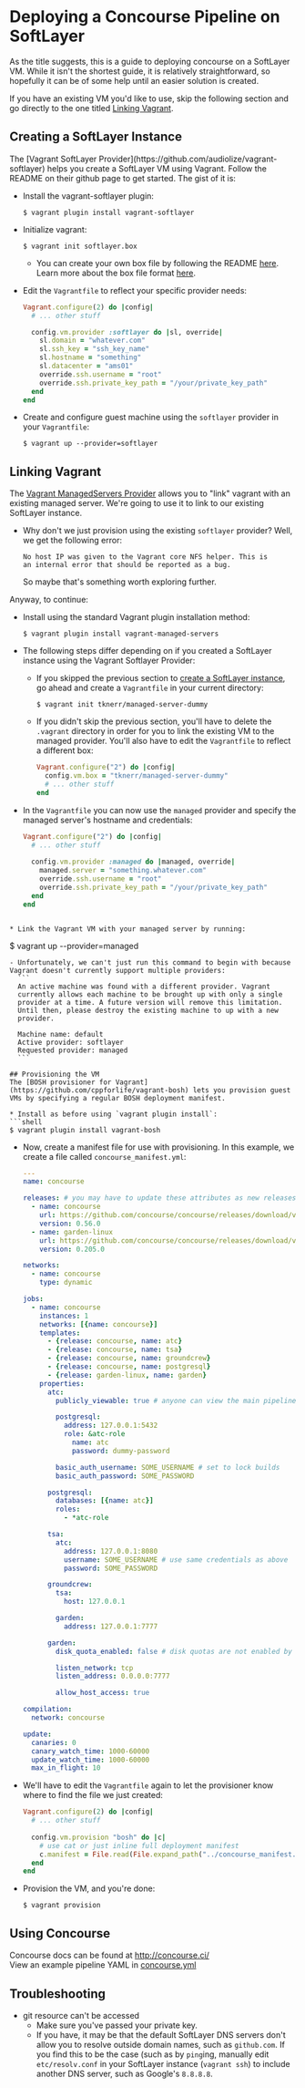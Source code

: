 
# Deploying a Concourse Pipeline on SoftLayer
As the title suggests, this is a guide to deploying concourse on a SoftLayer VM. While it isn't the shortest guide, it is relatively straightforward, so hopefully it can be of some help until an easier solution is created.  

If you have an existing VM you'd like to use, skip the following section and go directly to the one titled [Linking Vagrant](#link).

<h2 id="createVM">Creating a SoftLayer Instance</h2>
The [Vagrant SoftLayer Provider](https://github.com/audiolize/vagrant-softlayer) helps you create a SoftLayer VM using Vagrant. Follow the README on their github page to get started. The gist of it is:

* Install the vagrant-softlayer plugin:
  ```
  $ vagrant plugin install vagrant-softlayer
  ```

* Initialize vagrant:
  ```
  $ vagrant init softlayer.box
  ```
  - You can create your own box file by following the README [here](https://github.com/audiolize/vagrant-softlayer/tree/master/example_box).  
    Learn more about the box file format [here](http://docs.vagrantup.com/v2/boxes/format.html).

* Edit the `Vagrantfile` to reflect your specific provider needs:
  ```ruby
  Vagrant.configure(2) do |config|
    # ... other stuff
  
    config.vm.provider :softlayer do |sl, override|
      sl.domain = "whatever.com"
      sl.ssh_key = "ssh_key_name"
      sl.hostname = "something"
      sl.datacenter = "ams01"
      override.ssh.username = "root"
      override.ssh.private_key_path = "/your/private_key_path"
    end
  end
  ```

* Create and configure guest machine using the `softlayer` provider in your `Vagrantfile`:
  ```
  $ vagrant up --provider=softlayer
  ```

<h2 id="link">Linking Vagrant</h2>

The [Vagrant ManagedServers Provider](https://github.com/tknerr/vagrant-managed-servers) allows you to "link" vagrant with an existing managed server. We're going to use it to link to our existing SoftLayer instance.  

* Why don't we just provision using the existing `softlayer` provider? Well, we get the following error:
  ```
  No host IP was given to the Vagrant core NFS helper. This is 
  an internal error that should be reported as a bug.
  ```
  
  So maybe that's something worth exploring further.  
  
Anyway, to continue:

* Install using the standard Vagrant plugin installation method:
  ```
  $ vagrant plugin install vagrant-managed-servers
  ```

* The following steps differ depending on if you created a SoftLayer instance using the Vagrant Softlayer Provider:
  - If you skipped the previous section to [create a SoftLayer instance]($createVM), go ahead and create a `Vagrantfile` in your current directory:
    ```
    $ vagrant init tknerr/managed-server-dummy
    ```

  - If you didn't skip the previous section, you'll have to delete the `.vagrant` directory in order for you to link the existing VM to the managed provider. You'll also have to edit the `Vagrantfile` to reflect a different box:
    ```ruby
    Vagrant.configure("2") do |config|
      config.vm.box = "tknerr/managed-server-dummy"
      # ... other stuff
    end
    ```

* In the `Vagrantfile` you can now use the `managed` provider and specify the managed server's hostname and credentials:
  ```ruby
  Vagrant.configure("2") do |config|
    # ... other stuff
    
    config.vm.provider :managed do |managed, override|
      managed.server = "something.whatever.com"
      override.ssh.username = "root"
      override.ssh.private_key_path = "/your/private_key_path"
    end
  end
```

* Link the Vagrant VM with your managed server by running:
  ```
  $ vagrant up --provider=managed
  ```
  - Unfortunately, we can't just run this command to begin with because Vagrant doesn't currently support multiple providers:
    ```
    An active machine was found with a different provider. Vagrant
    currently allows each machine to be brought up with only a single
    provider at a time. A future version will remove this limitation.
    Until then, please destroy the existing machine to up with a new
    provider.

    Machine name: default
    Active provider: softlayer
    Requested provider: managed
    ```

## Provisioning the VM
The [BOSH provisioner for Vagrant](https://github.com/cppforlife/vagrant-bosh) lets you provision guest VMs by specifying a regular BOSH deployment manifest.

* Install as before using `vagrant plugin install`:
  ```shell
  $ vagrant plugin install vagrant-bosh
  
  ```

* Now, create a manifest file for use with provisioning. In this example, we create a file called `concourse_manifest.yml`:
  ```yml
  ---
  name: concourse

  releases: # you may have to update these attributes as new releases become available
    - name: concourse
      url: https://github.com/concourse/concourse/releases/download/v0.56.0/concourse-0.56.0.tgz
      version: 0.56.0
    - name: garden-linux
      url: https://github.com/concourse/concourse/releases/download/v0.56.0/garden-linux-0.205.0.tgz
      version: 0.205.0

  networks:
    - name: concourse
      type: dynamic

  jobs:
    - name: concourse
      instances: 1
      networks: [{name: concourse}]
      templates:
        - {release: concourse, name: atc}
        - {release: concourse, name: tsa}
        - {release: concourse, name: groundcrew}
        - {release: concourse, name: postgresql}
        - {release: garden-linux, name: garden}
      properties:
        atc:
          publicly_viewable: true # anyone can view the main pipeline page

          postgresql:
            address: 127.0.0.1:5432
            role: &atc-role
              name: atc
              password: dummy-password

          basic_auth_username: SOME_USERNAME # set to lock builds
          basic_auth_password: SOME_PASSWORD

        postgresql:
          databases: [{name: atc}]
          roles:
            - *atc-role

        tsa:
          atc:
            address: 127.0.0.1:8080
            username: SOME_USERNAME # use same credentials as above
            password: SOME_PASSWORD

        groundcrew:
          tsa:
            host: 127.0.0.1

          garden:
            address: 127.0.0.1:7777

        garden:
          disk_quota_enabled: false # disk quotas are not enabled by default on SoftLayer VMs

          listen_network: tcp
          listen_address: 0.0.0.0:7777

          allow_host_access: true

  compilation:
    network: concourse

  update:
    canaries: 0
    canary_watch_time: 1000-60000
    update_watch_time: 1000-60000
    max_in_flight: 10
  ```

* We'll have to edit the `Vagrantfile` again to let the provisioner know where to find the file we just created:
  ```ruby
  Vagrant.configure(2) do |config|
    # ... other stuff
    
    config.vm.provision "bosh" do |c|
      # use cat or just inline full deployment manifest
      c.manifest = File.read(File.expand_path("../concourse_manifest.yml", __FILE__))
    end
  end
  ```

* Provision the VM, and you're done:
  ```
  $ vagrant provision
  ```

## Using Concourse
Concourse docs can be found at http://concourse.ci/  
View an example pipeline YAML in [concourse.yml](concourse.yml)

## Troubleshooting
* git resource can't be accessed
  * Make sure you've passed your private key.
  * If you have, it may be that the default SoftLayer DNS servers don't allow you to resolve outside domain names, such as `github.com`. If you find this to be the case (such as by `ping`ing, manually edit `etc/resolv.conf` in your SoftLayer instance (`vagrant ssh`) to include another DNS server, such as Google's `8.8.8.8`.
  
